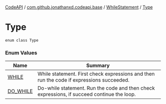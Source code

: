 [CodeAPI](../../../index.md) / [com.github.jonathanxd.codeapi.base](../../index.md) / [WhileStatement](../index.md) / [Type](.)

# Type

`enum class Type`

### Enum Values

| Name | Summary |
|---|---|
| [WHILE](-w-h-i-l-e.md) | While statement. First check expressions and then run the code if expressions succeeded. |
| [DO_WHILE](-d-o_-w-h-i-l-e.md) | Do-while statement. Run the code and then check expressions, if succeed continue the loop. |

